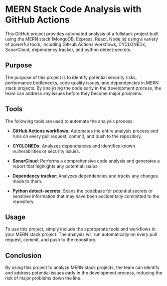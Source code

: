 # MERN Stack Code Analysis with GitHub Actions

This GitHub project provides automated analysis of a fullstack project built using the MERN stack (MongoDB, Express, React, Node.js) using a variety of powerful tools, including GitHub Actions workflows, CYCLONEDx, SonarCloud, dependency tracker, and python detect-secrets.

## Purpose

The purpose of this project is to identify potential security risks, performance bottlenecks, code quality issues, and dependencies in MERN stack projects. By analyzing the code early in the development process, the team can address any issues before they become major problems.

## Tools

The following tools are used to automate the analysis process:

- **GitHub Actions workflows**: Automates the entire analysis process and runs on every pull request, commit, and push to the repository.

- **CYCLONEDx**: Analyzes dependencies and identifies known vulnerabilities or security issues.

- **SonarCloud**: Performs a comprehensive code analysis and generates a report that highlights any potential issues.

- **Dependency tracker**: Analyzes dependencies and tracks any changes made to them.

- **Python detect-secrets**: Scans the codebase for potential secrets or sensitive information that may have been accidentally committed to the repository.

## Usage

To use this project, simply include the appropriate tools and workflows in your MERN stack project. The analysis will run automatically on every pull request, commit, and push to the repository.

## Conclusion

By using this project to analyze MERN stack projects, the team can identify and address potential issues early in the development process, reducing the risk of major problems down the line.